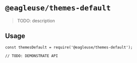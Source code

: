 # `@eagleuse/themes-default`

> TODO: description

## Usage

```
const themesDefault = require('@eagleuse/themes-default');

// TODO: DEMONSTRATE API
```
